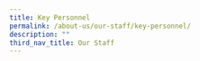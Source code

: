 ```yaml
---
title: Key Personnel
permalink: /about-us/our-staff/key-personnel/
description: ""
third_nav_title: Our Staff
---
```

